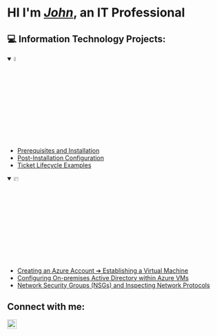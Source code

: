   <h1>HI I'm <i><a href="https://www.linkedin.com/in/johnoluremicollins/">John</a></i>, an IT Professional</h1>

<h2>💻 Information Technology Projects:</h2>

<details open>
  <summary><img src="https://i.imgur.com/KzJbWRS.png" height="5%" width="10%" alt="osTicket"/></summary>

  - [Prerequisites and Installation](https://github.com/JTYKolesar/osticket-prereqs)
  - [Post-Installation Configuration](https://github.com/JTYKolesar/post-install-config)
  - [Ticket Lifecycle Examples](https://github.com/JTYKolesar/ticket-lifecycle)
</details>

<details open>
  <summary><img src="https://i.imgur.com/1DDZ4Ui.png" height="5%" width="15%" alt="Microsoft Azure"/></summary>

  - [Creating an Azure Account ➔ Establishing a Virtual Machine](https://github.com/JTYKolesar/azure-start)
  - [Configuring On-premises Active Directory within Azure VMs](https://github.com/JTYKolesar/configure-ad)
  - [Network Security Groups (NSGs) and Inspecting Network Protocols](https://github.com/JTYKolesar/azure-network-protocols)
</details>

<h2>Connect with me:</h2>

[<img align="left" alt="JTYK | LinkedIn" width="22px" src="https://cdn.jsdelivr.net/npm/simple-icons@v3/icons/linkedin.svg" />][linkedin]

[linkedin]: https://www.linkedin.com/in/jameson-kolesar/
